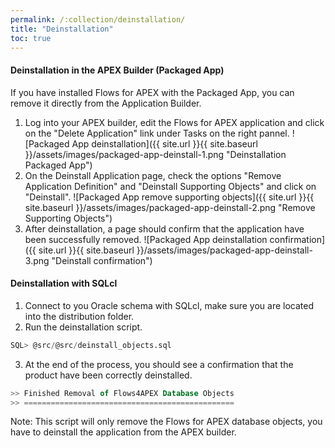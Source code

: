 ```yaml
---
permalink: /:collection/deinstallation/
title: "Deinstallation"
toc: true
---
```

#### Deinstallation in the APEX Builder (Packaged App)
If you have installed Flows for APEX with the Packaged App, you can remove it directly from the Application Builder.

1. Log into your APEX builder, edit the Flows for APEX application and click on the "Delete Application" link under Tasks on the right pannel.
![Packaged App deinstallation]({{ site.url }}{{ site.baseurl }}/assets/images/packaged-app-deinstall-1.png "Deinstallation Packaged App")
2. On the Deinstall Application page, check the options "Remove Application Definition" and "Deinstall Supporting Objects" and click on "Deinstall".
![Packaged App remove supporting objects]({{ site.url }}{{ site.baseurl }}/assets/images/packaged-app-deinstall-2.png "Remove Supporting Objects")
3. After deinstallation, a page should confirm that the application have been successfully removed.
![Packaged App deinstallation confirmation]({{ site.url }}{{ site.baseurl }}/assets/images/packaged-app-deinstall-3.png "Deinstall confirmation")

#### Deinstallation with SQLcl
1. Connect to you Oracle schema with SQLcl, make sure you are located into the distribution folder.
2. Run the deinstallation script.
```sql
SQL> @src/@src/deinstall_objects.sql
```
3. At the end of the process, you should see a confirmation that the product have been correctly deinstalled.
```sql
>> Finished Removal of Flows4APEX Database Objects
>> ===============================================
```

Note: This script will only remove the Flows for APEX database objects, you have to deinstall the application from the APEX builder. 
